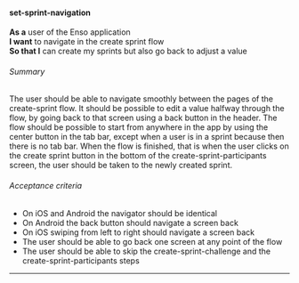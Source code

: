 #### set-sprint-navigation
**As a** user of the Enso application <br />
**I want** to navigate in the create sprint flow <br />
**So that I** can create my sprints but also go back to adjust a value

###### Summary
The user should be able to navigate smoothly between the pages of the create-sprint flow. It should be possible to edit a value halfway through the flow, by going back to that screen using a back button in the header. The flow should be possible to start from anywhere in the app by using the center button in the tab bar, except when a user is in a sprint because then there is no tab bar. When the flow is finished, that is when the user clicks on the create sprint button in the bottom of the create-sprint-participants screen, the user should be taken to the newly created sprint.

###### Acceptance criteria
- On iOS and Android the navigator should be identical
- On Android the back button should navigate a screen back
- On iOS swiping from left to right should navigate a screen back
- The user should be able to go back one screen at any point of the flow
- The user should be able to skip the create-sprint-challenge and the create-sprint-participants steps

---

